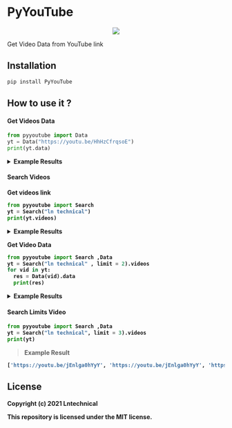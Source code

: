 # PyYouTube 

<p align="center">
  <a href="https://www.python.org">
    <img src="https://tg-link.herokuapp.com/dl/0/AgADhawxGz-ZkVQ.jpg">

  </a>


Get Video Data from YouTube link 

## Installation 
```bash
pip install PyYouTube
```

## How to use it ?
#### Get Videos Data 

```python
from pyyoutube import Data
yt = Data("https://youtu.be/HhHzCfrqsoE")
print(yt.data)
```
<details>
  <summary><b>Example Results</summary>
<br/>

```json
{
  "id": "HhHzCfrqsoE",
  "title": "How To Create MongoDB Database  Url",
  "thumbnails": "https://i.ytimg.com/vi/HhHzCfrqsoE/hqdefault.jpg?sqp=-oaymwEiCKgBEF5IWvKriqkDFQgBFQAAAAAYASUAAMhCPQCAokN4AQ==\\u0026rs=AOn4CLBOkJZAdEpYxQOVdaUxFHdbThH_DQ",
  "views": "91",
  "likes": "11",
  "dislikes": "No",
  "publishdate": "2021-08-04",
  "category": "Howto \\u0026 Style",
  "channel_name": "Ln Technical",
  "subscriber": "1.15K subscribers"
}
```

</details>

#### Search Videos
 Get videos link 
```python 
from pyyoutube import Search
yt = Search("ln technical")
print(yt.videos)
```
<details>
  <summary><b>Example Results</summary>
<br/>

```bash
['https://youtu.be/jEnlga0hYyY', 'https://youtu.be/jEnlga0hYyY', 'https://youtu.be/Fxj5ZpaNq24', 'https://youtu.be/bAyh6FU01ho', 'https://youtu.be/DPCN3abXmsc', 'https://youtu.be/ros6m2BBI84', 'https://youtu.be/jEnlga0hYyY', 'https://youtu.be/hbtfaAx4bBE', 'https://youtu.be/qvBt04Q60Mg', 'https://youtu.be/1T3rAZH4rmw']
```

</details>

 Get Video Data 
```python 
from pyyoutube import Search ,Data 
yt = Search("ln technical" , limit = 2).videos
for vid in yt:
  res = Data(vid).data
  print(res)
```
<details>
  <summary>Example Results</summary>
<br/>
```json
[
  {
    "id": "jEnlga0hYyY",
    "title": "Tutorial 1 - History of Infor ERP LN",
    "thumbnails": "https://i.ytimg.com/vi/jEnlga0hYyY/hqdefault.jpg?sqp=-oaymwEiCKgBEF5IWvKriqkDFQgBFQAAAAAYASUAAMhCPQCAokN4AQ==\\u0026rs=AOn4CLC9vnXpG2XmDpNfwZHEBMdo8GVf-A",
    "views": "9957",
    "likes": "80",
    "dislikes": "1",
    "publishdate": "2017-11-07",
    "category": "Education",
    "channel_name": "Infor LN Technical Trainer",
    "subscriber": "935 subscribers"
  },
  {
    "id": "jEnlga0hYyY",
    "title": "Tutorial 1 - History of Infor ERP LN",
    "thumbnails": "https://i.ytimg.com/vi/jEnlga0hYyY/hqdefault.jpg?sqp=-oaymwEiCKgBEF5IWvKriqkDFQgBFQAAAAAYASUAAMhCPQCAokN4AQ==\\u0026rs=AOn4CLC9vnXpG2XmDpNfwZHEBMdo8GVf-A",
    "views": "9957",
    "likes": "80",
    "dislikes": "1",
    "publishdate": "2017-11-07",
    "category": "Education",
    "channel_name": "Infor LN Technical Trainer",
    "subscriber": "935 subscribers"
  }
]
```
</details>

#### Search Limits Video 
```python 
from pyyoutube import Search ,Data 
yt = Search("ln technical", limit = 3).videos
print(yt)
```
>Example Result 
```bash
['https://youtu.be/jEnlga0hYyY', 'https://youtu.be/jEnlga0hYyY', 'https://youtu.be/Fxj5ZpaNq24']
```
## License 
Copyright (c) 2021 Lntechnical

This repository is licensed under the MIT license.
